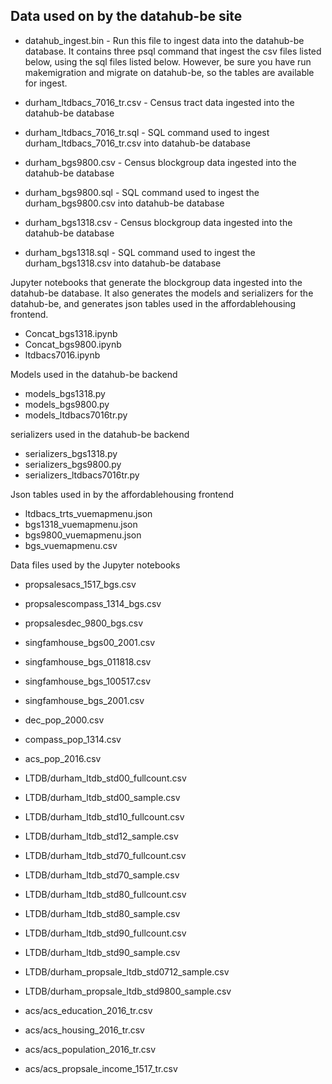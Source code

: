 Data used on by the datahub-be site
---
* datahub_ingest.bin - Run this file to ingest data into the datahub-be database. It 
contains three psql command that ingest the csv files listed below, using the sql files
listed below. However, be sure you have run makemigration and migrate on datahub-be, so
the tables are available for ingest.

* durham_ltdbacs_7016_tr.csv - Census tract data ingested into the datahub-be database  
* durham_ltdbacs_7016_tr.sql - SQL command used to ingest durham_ltdbacs_7016_tr.csv 
into datahub-be database
* durham_bgs9800.csv - Census blockgroup data ingested into the datahub-be database
* durham_bgs9800.sql - SQL command used to ingest the durham_bgs9800.csv into 
datahub-be database 
* durham_bgs1318.csv - Census blockgroup data ingested into the datahub-be database
* durham_bgs1318.sql - SQL command used to ingest the durham_bgs1318.csv into
datahub-be database

Jupyter notebooks that generate the blockgroup data ingested into the datahub-be
database. It also generates the models and serializers for the datahub-be, and
generates json tables used in the affordablehousing frontend.

* Concat_bgs1318.ipynb
* Concat_bgs9800.ipynb
* ltdbacs7016.ipynb

Models used in the datahub-be backend

* models_bgs1318.py
* models_bgs9800.py
* models_ltdbacs7016tr.py

serializers used in the datahub-be backend

* serializers_bgs1318.py
* serializers_bgs9800.py
* serializers_ltdbacs7016tr.py

Json tables used in by the affordablehousing frontend

* ltdbacs_trts_vuemapmenu.json
* bgs1318_vuemapmenu.json
* bgs9800_vuemapmenu.json
* bgs_vuemapmenu.csv

Data files used by the Jupyter notebooks

* propsalesacs_1517_bgs.csv
* propsalescompass_1314_bgs.csv
* propsalesdec_9800_bgs.csv

* singfamhouse_bgs00_2001.csv
* singfamhouse_bgs_011818.csv
* singfamhouse_bgs_100517.csv
* singfamhouse_bgs_2001.csv

* dec_pop_2000.csv
* compass_pop_1314.csv
* acs_pop_2016.csv

* LTDB/durham_ltdb_std00_fullcount.csv
* LTDB/durham_ltdb_std00_sample.csv
* LTDB/durham_ltdb_std10_fullcount.csv
* LTDB/durham_ltdb_std12_sample.csv
* LTDB/durham_ltdb_std70_fullcount.csv
* LTDB/durham_ltdb_std70_sample.csv
* LTDB/durham_ltdb_std80_fullcount.csv
* LTDB/durham_ltdb_std80_sample.csv
* LTDB/durham_ltdb_std90_fullcount.csv
* LTDB/durham_ltdb_std90_sample.csv
* LTDB/durham_propsale_ltdb_std0712_sample.csv
* LTDB/durham_propsale_ltdb_std9800_sample.csv

* acs/acs_education_2016_tr.csv
* acs/acs_housing_2016_tr.csv
* acs/acs_population_2016_tr.csv
* acs/acs_propsale_income_1517_tr.csv



